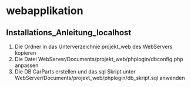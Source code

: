 # webapplikation

## Installations_Anleitung_localhost
1. Die Ordner in das Unterverzeichnie projekt_web des WebServers kopieren
2. Die Datei WebServer/Documents/projekt_web/phplogin/dbconfig.php anpassen
3. Die DB CarParts erstellen und das sql Skript unter WebServer/Documents/projekt_web/phplogin/db_skript.sql anwenden
